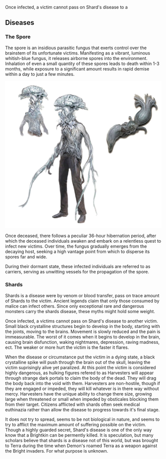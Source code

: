 Once infected, a victim cannot pass on Shard's disease to a

## Diseases

### The Spore

The spore is an insidious parasitic fungus that exerts control over the brainstem of its unfortunate victims. Manifesting as a vibrant, luminous whitish-blue fungus, it releases airborne spores into the environment. Inhalation of even a small quantity of these spores leads to death within 1-3 months, while exposure to a significant amount results in rapid demise within a day to just a few minutes.

![Copyright](TheSpore.png)

Once deceased, there follows a peculiar 36-hour hibernation period, after which the deceased individuals awaken and embark on a relentless quest to infect new victims. Over time, the fungus gradually emerges from the decaying host, seeking a high vantage point from which to disperse its spores far and wide.

During their dormant state, these infected individuals are referred to as carriers, serving as unwitting vessels for the propagation of the spore.

### Shards

Shards is a disease were by venom or blood transfer, pass on trace amount of Shards to the victim. Ancient legends claim that only those consumed by malice can infect others. Since only exceptional rare and dangerous monsters carry the shards disease, these myths might hold some weight.

Once infected, a victims cannot pass on Shard's disease to another victim. Small black crystalline structures begin to develop in the body, starting with the joints, moving to the brains. Movement is slowly reduced and the pain is immeasurable. The worst of it comes when it begins to develop in the brain, causing brain disfunction, waking nightmares, depression, raving madness, ect. The weaker or more hurt the victim is the faster it flares.

When the disease or circumstance put the victim in a dying state, a black crystalline spike will push through the brain out of the skull, leaving the victim suprisingly alive yet paralized. At this point the victim is considered highly dangerous, as hulking figures refered to as Harvesters will appear through strange dark portals to claim the body of the dead. They will drag the body back into the void with them. Harvesters are non-hostile, though if they are engaged or impeded, they will kill whatever is in there way without mercy. Harvesters have the unique ability to change there size, growing large when threatened or small when impeded by obsticales blocking them from their target. Citizens afflicted with shards often seek medical euthinazia rather than allow the disease to progress towards it's final stage.

It does not try to spread, seems to be not biological in nature, and seems to try to afflict the maximum amount of suffering possible on the victim. Though a highly guarded secret, Shard's disease is one of the only way know that a Brightkin can be permently killed. It is speculation, but many scholars believe that shards is a disease not of this world, but was brought to Terra during the time when Demon's roamed Terra as a weapon against the Bright invaders. For what purpose is unknown.
